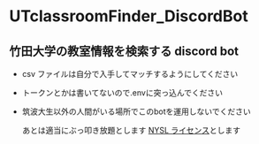 # UTclassroomFinder_DiscordBot
## 竹田大学の教室情報を検索する discord bot

- csv ファイルは自分で入手してマッチするようにしてください
- トークンとかは書いてないので.envに突っ込んでください
- 筑波大生以外の人間がいる場所でこのbotを運用しないでください

  あとは適当にぶっ叩き放題とします
  [NYSL ライセンス](https://www.kmonos.net/nysl/)とします
